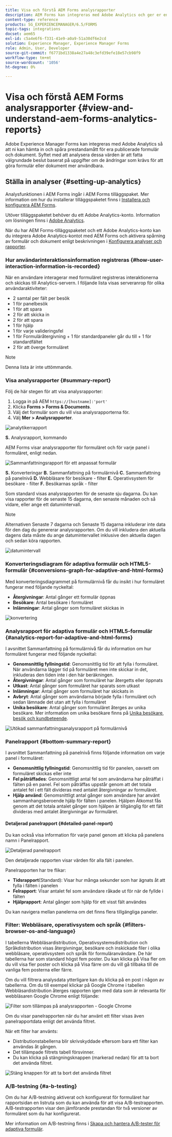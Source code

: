 ```yaml
---
title: Visa och förstå AEM Forms analysrapporter
description: AEM Forms kan integreras med Adobe Analytics och ger er en sammanfattning och detaljerad analys av era publicerade adaptiva formulär.
content-type: reference
products: SG_EXPERIENCEMANAGER/6.5/FORMS
topic-tags: integrations
docset: aem65
exl-id: c5a4e6f6-f331-41e9-a0a9-51a30df6e2cd
solution: Experience Manager, Experience Manager Forms
role: Admin, User, Developer
source-git-commit: f6771bd1338a4e27a48c3efd39efe18e57cb98f9
workflow-type: tm+mt
source-wordcount: '1056'
ht-degree: 0%

---
```


# Visa och förstå AEM Forms analysrapporter {#view-and-understand-aem-forms-analytics-reports}

Adobe Experience Manager Forms kan integreras med Adobe Analytics så att ni kan hämta in och spåra prestandamått för era publicerade formulär och dokument. Syftet med att analysera dessa värden är att fatta välgrundade beslut baserat på uppgifter om de ändringar som krävs för att göra formulär eller dokument mer användbara.

## Ställa in analyser {#setting-up-analytics}

Analysfunktionen i AEM Forms ingår i AEM Forms tilläggspaket. Mer information om hur du installerar tilläggspaketet finns i [Installera och konfigurera AEM Forms](../../forms/using/installing-configuring-aem-forms-osgi.md).

Utöver tilläggspaketet behöver du ett Adobe Analytics-konto. Information om lösningen finns i [Adobe Analytics](https://www.adobe.com/solutions/digital-analytics.html).

När du har AEM Forms-tilläggspaketet och ett Adobe Analytics-konto kan du integrera Adobe Analytics-kontot med AEM Forms och aktivera spårning av formulär och dokument enligt beskrivningen i [Konfigurera analyser och rapporter](../../forms/using/configure-analytics-forms-documents.md).

### Hur användarinteraktionsinformation registreras {#how-user-interaction-information-is-recorded}

När en användare interagerar med formuläret registreras interaktionerna och skickas till Analytics-servern. I följande lista visas serveranrop för olika användaraktiviteter:

* 2 samtal per fält per besök
* 1 för panelbesök
* 1 för att spara
* 2 för att skicka in
* 2 för att spara
* 1 för hjälp
* 1 för varje valideringsfel
* 1 för Formuläråtergivning + 1 för standardpaneler går du till + 1 för standardfältet
* 2 för att överge formuläret

>[!NOTE]
>
>Denna lista är inte uttömmande.

### Visa analysrapporter {#summary-report}

Följ de här stegen för att visa analysrapporter:

1. Logga in på AEM `https://[hostname]:'port'`
1. Klicka **Forms > Forms &amp; Documents**.
1. Välj det formulär som du vill visa analysrapporterna för.
1. Välj **Mer > Analysrapporter**.

![analytikerrapport](assets/analyticsreport.png)

**S.** Analysrapport, kommando

AEM Forms visar analysrapporter för formuläret och för varje panel i formuläret, enligt nedan.

![Sammanfattningsrapport för ett anpassat formulär](assets/analyticsdashboard_callout.png)

**S.** Konverteringar **B.** Sammanfattning på formulärnivå **C.** Sammanfattning på panelnivå **D.** Webbläsare för besökare - filter **E.** Operativsystem för besökare - filter **F.** Besökarnas språk - filter

Som standard visas analysrapporten för de senaste sju dagarna. Du kan visa rapporter för de senaste 15 dagarna, den senaste månaden och så vidare, eller ange ett datumintervall.

>[!NOTE]
>
>Alternativen Senaste 7 dagarna och Senaste 15 dagarna inkluderar inte data för den dag du genererar analysrapporten. Om du vill inkludera den aktuella dagens data måste du ange datumintervallet inklusive den aktuella dagen och sedan köra rapporten.

![datumintervall](assets/date-range.png)

### Konverteringsdiagram för adaptiva formulär och HTML5-formulär {#conversions-graph-for-adaptive-and-html-forms}

Med konverteringsdiagrammet på formulärnivå får du insikt i hur formuläret fungerar med följande nyckeltal:

* **Återgivningar**: Antal gånger ett formulär öppnas
* **Besökare**: Antal besökare i formuläret
* **Inlämningar**: Antal gånger som formuläret skickas in

![konvertering](assets/conversion-graph.png)

### Analysrapport för adaptiva formulär och HTML5-formulär {#analytics-report-for-adaptive-and-html-forms}

I avsnittet Sammanfattning på formulärnivå får du information om hur formuläret fungerar med följande nyckeltal:

* **Genomsnittlig fyllningstid**: Genomsnittlig tid för att fylla i formuläret. När användarna lägger tid på formuläret men inte skickar in det, inkluderas den tiden inte i den här beräkningen.
* **Återgivningar**: Antal gånger som formuläret har återgetts eller öppnats
* **Utkast**: Antal gånger som formuläret har sparats som utkast
* **Inlämningar**: Antal gånger som formuläret har skickats in
* **Avbryt**: Antal gånger som användarna började fylla i formuläret och sedan lämnade det utan att fylla i formuläret
* **Unika besökare**: Antal gånger som formuläret återges av unika besökare. Mer information om unika besökare finns på [Unika besökare, besök och kundbeteende](https://helpx.adobe.com/analytics/kb/unique-visitors-visitor-behavior.html).

![Utökad sammanfattningsanalysrapport på formulärnivå](assets/analytics-report.png)

### Panelrapport {#bottom-summary-report}

I avsnittet Sammanfattning på panelnivå finns följande information om varje panel i formuläret:

* **Genomsnittlig fyllningstid**: Genomsnittlig tid för panelen, oavsett om formuläret skickas eller inte
* **Fel påträffades**: Genomsnittligt antal fel som användarna har påträffat i fälten på en panel. Fel som påträffas uppstår genom att det totala antalet fel i ett fält divideras med antalet återgivningar av formuläret.
* **Hjälp använd**: Genomsnittligt antal gånger som användare har använt sammanhangsberoende hjälp för fälten i panelen. Hjälpen Åtkomst fås genom att det totala antalet gånger som hjälpen är tillgänglig för ett fält divideras med antalet återgivningar av formuläret.

#### Detaljerad panelrapport {#detailed-panel-report}

Du kan också visa information för varje panel genom att klicka på panelens namn i Panelrapport.

![Detaljerad panelrapport](assets/panel-report-detailed.png)

Den detaljerade rapporten visar värden för alla fält i panelen.

Panelrapporten har tre flikar:

* **Tidsrapport**(Standard): Visar hur många sekunder som har ägnats åt att fylla i fälten i panelen
* **Felrapport**: Visar antalet fel som användare råkade ut för när de fyllde i fälten
* **Hjälprapport**: Antal gånger som hjälp för ett visst fält användes

Du kan navigera mellan panelerna om det finns flera tillgängliga paneler.

### Filter: Webbläsare, operativsystem och språk {#filters-browser-os-and-language}

I tabellerna Webbläsardistribution, Operativsystemsdistribution och Språkdistribution visas återgivningar, besökare och inskickade filer i olika webbläsare, operativsystem och språk för formuläranvändare. De här tabellerna har som standard högst fem poster. Du kan klicka på Visa fler om du vill visa fler poster och klicka på Visa färre om du vill gå tillbaka till de vanliga fem posterna eller färre.

Om du vill filtrera analysdata ytterligare kan du klicka på en post i någon av tabellerna. Om du till exempel klickar på Google Chrome i tabellen Webbläsardistribution återges rapporten igen med data som är relevanta för webbläsaren Google Chrome enligt följande:

![Filter som tillämpas på analysrapporten - Google Chrome ](assets/filter-1.png)

Om du visar panelrapporten när du har använt ett filter visas även panelrapportdata enligt det använda filtret.

När ett filter har använts:

* Distributionstabellerna blir skrivskyddade eftersom bara ett filter kan användas åt gången.
* Det tillämpade filtrets tabell försvinner.
* Du kan klicka på stängningsknappen (markerad nedan) för att ta bort det använda filtret.

![Stäng knappen för att ta bort det använda filtret](assets/close-filter.png)

### A/B-testning {#a-b-testing}

Om du har A/B-testning aktiverat och konfigurerat för formuläret har rapportsidan en listruta som du kan använda för att visa A/B-testrapporten. A/B-testrapporten visar den jämförande prestandan för två versioner av formuläret som du har konfigurerat.

Mer information om A/B-testning finns i [Skapa och hantera A/B-tester för adaptiva formulär](../../forms/using/ab-testing-adaptive-forms.md).
